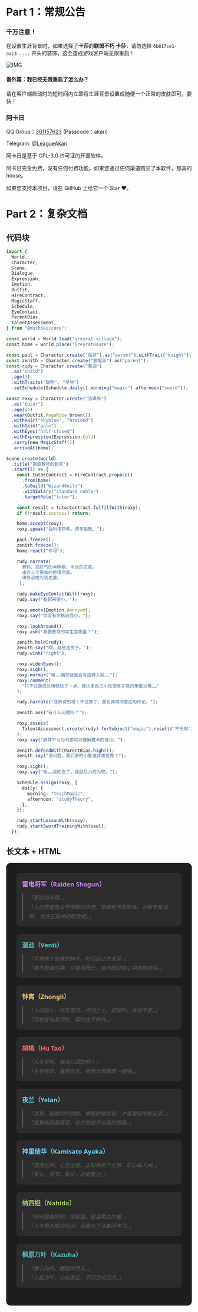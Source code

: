 # Part 1：常规公告

### 千万注意！

在设置生涯背景时，如果选择了**卡莎**的**联盟不朽 卡莎**，请勿选择 `6b817ce1-aac3-....` 开头的装饰，这会造成游戏客户端无限重启！

![IMG](https://cdn.jsdelivr.net/gh/LeagueAkari/LeagueAkari-Config@main/assets/20250614/cbffa9c7-0a4f-4c76-915b-9e2388f557bb.png)

#### 番外篇：我已经无限重启了怎么办？

请在客户端启动时的短时间内立即将生涯背景设置成随便一个正常的皮肤即可，要快！

### 阿卡日

QQ Group：[301157623](https://qm.qq.com/q/F1Xv85etlm) (Passcode：akari)

Telegram: [@LeagueAkari](https://t.me/leagueakari)

阿卡日是基于 GPL-3.0 许可证的开源软件。

阿卡日完全免费，没有任何付费功能。如果您通过任何渠道购买了本软件，那真的 house。

如果您支持本项目，请在 GitHub 上给它一个 Star ❤️。

# Part 2：复杂文档

## 代码块

```ts
import {
  World,
  Character,
  Scene,
  Dialogue,
  Expression,
  Emotion,
  Outfit,
  HireContract,
  MagicStaff,
  Schedule,
  EyeContact,
  ParentBias,
  TalentAssessment,
} from "@mushoku/core";

const world = World.load("greyrat-village");
const home = world.place("GreyratHouse");

const paul = Character.create("保罗").as("parent").withTrait("knight");
const zenith = Character.create("塞妮丝").as("parent");
const rudy = Character.create("鲁迪")
  .as("child")
  .age(3)
  .withTraits("聪明", "早熟")
  .setSchedule(Schedule.daily().morning("magic").afternoon("sword"));

const roxy = Character.create("洛琪希")
  .as("tutor")
  .age(14)
  .wear(Outfit.MageRobe.brown())
  .withHair("skyblue", "braided")
  .withSkin("pale")
  .withEyes("half-closed")
  .withExpression(Expression.Cold)
  .carry(new MagicStaff())
  .arriveAt(home);

Scene.create(world)
  .title("家庭教师的到来")
  .start(() => {
    const tutorContract = HireContract.propose()
      .from(home)
      .toGuild("WizardGuild")
      .withSalary("standard_noble")
      .targetRole("tutor");

    const result = tutorContract.fulfillWith(roxy);
    if (!result.success) return;

    home.accept(roxy);
    roxy.speak("我叫洛琪希，请多指教。");

    paul.freeze();
    zenith.freeze();
    home.react("惊讶");

    rudy.narrate(`
      萝莉、没好气的半眯眼、冷淡的态度。
      凑齐三个要素的她很完美。
      请务必成为我老婆。
    `);

    rudy.makeEyeContactWith(roxy);
    rudy.say("看起来很小。");

    roxy.emote(Emotion.Annoyed);
    roxy.say("你没有资格说我小。");

    roxy.lookAround();
    roxy.ask("我要教导的学生在哪里？");

    zenith.hold(rudy);
    zenith.say("啊，就是这孩子。");
    rudy.wink("right");

    roxy.widenEyes();
    roxy.sigh();
    roxy.murmur("唉……偶尔就是会有这种人呢……");
    roxy.comment(
      "只不过是成长稍微快了一点，就认定自己小孩很有才能的笨蛋父母……"
    );

    rudy.narrate("我听得到喔！不过算了，我也非常同意这句评论。");

    zenith.ask("有什么问题吗？");

    roxy.assess(
      TalentAssessment.create(rudy).forSubject("magic").result("不乐观")
    );
    roxy.say("我并不认为令郎可以理解魔术的理论。");

    zenith.defendWith(ParentBias.high());
    zenith.say("没问题，我们家的小鲁迪非常优秀！");

    roxy.sigh();
    roxy.say("唉……我明白了，我就尽力而为吧。");

    Schedule.assign(roxy, {
      daily: {
        morning: "teachMagic",
        afternoon: "studyTheory",
      },
    });

    rudy.startLessonWith(roxy);
    rudy.startSwordTrainingWith(paul);
  });
```

## 长文本 + HTML

<style>
  section.genshin-quotes {
    font-family: 'Segoe UI', sans-serif;
    background-color: #1e1e1e;
    color: #d4d4d4;
    padding: 2em;
    border-radius: 12px;
    line-height: 1.8;
  }
  .quote-card {
    border: 1px solid #333;
    background: #2c2c2c;
    padding: 1em;
    margin-bottom: 1.5em;
    border-radius: 8px;
  }
  .character-name {
    color: #82aaff;
    font-size: 1.2em;
    font-weight: bold;
    margin-bottom: 0.5em;
  }
  blockquote {
    margin: 0;
    padding-left: 1em;
    border-left: 3px solid #555;
    font-style: italic;
  }
  .element-anemo { color: #56c7c7; }
  .element-pyro { color: #ff6b6b; }
  .element-cryo { color: #6bcfff; }
  .element-electro { color: #d085ff; }
  .element-geo { color: #f2c97d; }
  .element-hydro { color: #67d5e3; }
  .element-dendro { color: #a5d66a; }
</style>

<section class="genshin-quotes">

<div class="quote-card">
  <div class="character-name element-electro">雷电将军（Raiden Shogun）</div>
  <blockquote>
    「愿此刻永恒。」<br>
    「人的愿望是永不停歇的洪流，想要给予其形体，并赋予其‘永恒’，也许正是神的职责吧。」
  </blockquote>
</div>

<div class="quote-card">
  <div class="character-name element-anemo">温迪（Venti）</div>
  <blockquote>
    「风带来了故事的种子，时间会让它发芽。」<br>
    「我不是谁的神，只是风而已，恰巧经过你心中的那阵风。」
  </blockquote>
</div>

<div class="quote-card">
  <div class="character-name element-geo">钟离（Zhongli）</div>
  <blockquote>
    「人间烟火，风花雪月，终归尘土。但契约，永恒不变。」<br>
    「万物皆有其代价，契约也不例外。」
  </blockquote>
</div>

<div class="quote-card">
  <div class="character-name element-pyro">胡桃（Hu Tao）</div>
  <blockquote>
    「人生苦短，来点儿甜的吧！」<br>
    「生死有命，富贵在天，但我负责超度～嘻嘻。」
  </blockquote>
</div>

<div class="quote-card">
  <div class="character-name element-hydro">夜兰（Yelan）</div>
  <blockquote>
    「信息，是胜利的钥匙。情报的掌控者，才是黑暗中的王者。」<br>
    「就算你隐藏再深，也终究逃不过我的眼睛。」
  </blockquote>
</div>

<div class="quote-card">
  <div class="character-name element-cryo">神里绫华（Kamisato Ayaka）</div>
  <blockquote>
    「雪落无声，心念无痕。正如我剑下无情，却心系人间。」<br>
    「有礼、有节、有义，才能有力。」
  </blockquote>
</div>

<div class="quote-card">
  <div class="character-name element-dendro">纳西妲（Nahida）</div>
  <blockquote>
    「知识是美好的，但智慧，是温柔的力量。」<br>
    「人不是为知识而活，而是为了活着而学习。」
  </blockquote>
</div>

<div class="quote-card">
  <div class="character-name element-anemo">枫原万叶（Kazuha）</div>
  <blockquote>
    「我心向风，便随风而去。」<br>
    「人如浮叶，心似游云，不问世间沉浮。」
  </blockquote>
</div>

</section>
